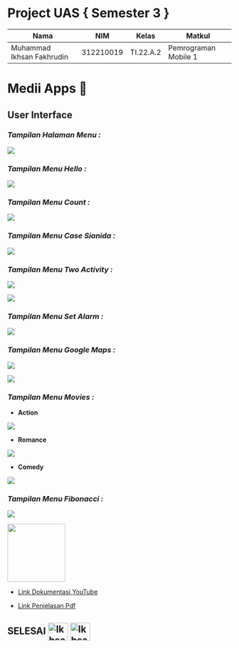 # Project UAS { Semester 3 }  

|**Nama**|**NIM**|**Kelas**|**Matkul**|
|----|---|-----|------|
|Muhammad Ikhsan Fakhrudin|312210019|TI.22.A.2|Pemrograman Mobile 1|

# Medii Apps 🐳

## User Interface


### ***Tampilan Halaman Menu  :***

![](screenshots/ss1.png)

### ***Tampilan Menu Hello :***

![](screenshots/ss2.png)

### ***Tampilan Menu Count :***

![](screenshots/ss3.png)

### ***Tampilan Menu Case Sianida :***

![](screenshots/ss4.png)

### ***Tampilan Menu Two Activity :***

![](screenshots/ss5.png)

![](screenshots/ss6.png)


### ***Tampilan Menu Set Alarm :***

![](screenshots/ss7.png)

### ***Tampilan Menu Google Maps :***

![](screenshots/ss8.png)

![](screenshots/ss9.png)

### ***Tampilan Menu Movies :***

- **Action**

![](screenshots/ss10.png)

- **Romance**

![](screenshots/ss11.png)

- **Comedy**

![](screenshots/ss12.png)


### ***Tampilan Menu Fibonacci :***

![](screenshots/ss13.png)


<img src=https://www.logo.wine/a/logo/YouTube/YouTube-White-Full-Color-Dark-Background-Logo.wine.svg width="130px">

- [Link Dokumentasi YouTube](https://youtu.be/Bpwhp9YiSWI)

- [Link Penjelasan Pdf](https://bit.ly/3HaMdSp)



## SELESAI <img align="center" alt="Ikhsan-Python" height="40" width="45" src="https://em-content.zobj.net/source/microsoft-teams/337/student_1f9d1-200d-1f393.png"> <img align="center" alt="Ikhsan-Python" height="40" width="45" src="https://em-content.zobj.net/thumbs/160/twitter/348/flag-indonesia_1f1ee-1f1e9.png">
